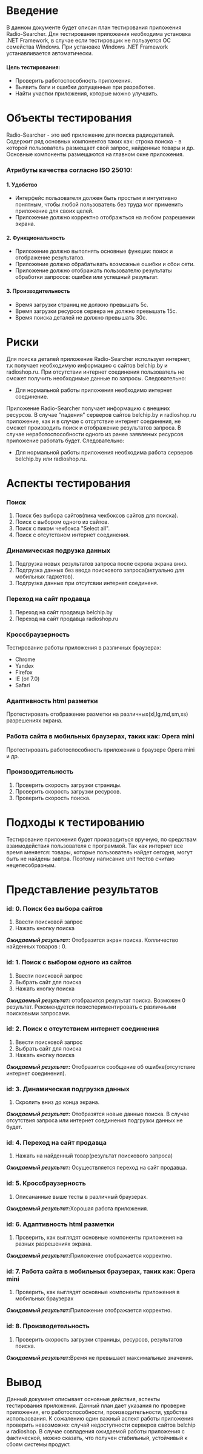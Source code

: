 # Введение
В данном документе будет описан план тестирования приложения Radio-Searcher.
Для тестирования приложения необходима установка .NET Framework, в случае если тестировщик не пользуется ОС 
семейства Windows. При установке Windows .NET Framework устанавливается автоматически.
#### Цель тестирования:
<ul>
  <li>Проверить работоспособность приложения.</li>
  <li>Выявить баги и ошибки допущенные при разработке.</li>
  <li>Найти участки приложения, которые можно улучшить.</li>
</ul>

# Объекты тестирования

Radio-Searcher - это веб приложение для поиска радиодеталей. Содержит ряд основных компонентов таких как: строка поиска - 
в которой пользователь размещает свой запрос, найденные товары и др. Основные компоненты размещаются на главном окне приложения.
### Атрибуты качества согласно ISO 25010:

#### 1. Удобство

<ul>
  <li>Интерфейс пользователя должен быть простым и интуитивно понятным, чтобы любой пользователь без труда мог
  применить приложение для своих целей.</li>
  <li>Приложение должно корректно отображться на любом разрешении экрана.</li>
</ul>

#### 2. Функциональность

<ul>
  <li>Приложение должно выполнять основные функции: поиск и отображение результатов.</li>
  <li>Приложение должно обрабатывать возможные ошибки и сбои сети.</li>
  <li>Приложение должно отображать пользователю результаты обработки запросов: ошибки или успешный результат.</li>
</ul>

#### 3. Производительность

<ul>
  <li>Время загрузки страниц не должно превышать 5с.</li>
  <li>Время загрузки ресурсов сервера не должно превышать 15с.</li>
  <li>Время поиска деталей не должно превышать 30с.</li>
</ul>

# Риски
Для поиска деталей приложение Radio-Searcher использует интернет, т.к получает необходимую информацию с сайтов
belchip.by и radioshop.ru. При отсутствии интернет соединения пользователь не сможет получить необходимые данные 
по запросы. Следовательно:

<ul>
  <li>Для нормальной работы приложения необходимо интернет соединение.</li>
</ul>

Приложение Radio-Searcher получает информацию с внешних ресурсов. В случае "падения" серверов сайтов 
belchip.by и radioshop.ru приложение, как и в случае с отсутствие интернет соединения, не сможет производить
поиск и отображение результатов запроса. В случае неработоспособности одного из ранее заявленых ресурсов приложение
работать будет. Следовательно:

<ul>
  <li>Для нормальной работы приложения необходима работа серверов belchip.by или radioshop.ru.</li>
</ul>

# Аспекты тестирования

### Поиск

1. Поиск без выбора сайтов(пика чекбоксов сайтов для поиска).
2. Поиск с выбором одного из сайтов.
3. Поиск с пиком чекбокса "Select all".
4. Поиск с отсутствием интернет соединения.

### Динамическая подрузка данных

1. Подгрузка новых результатов запроса после скрола экрана вниз.
2. Подгрузка данных без ввода поискового запроса(актуально для мобильных гаджетов).
3. Подгрузка данных при отсутсвии интернет соединеня. 

### Переход на сайт продавца

1. Переход на сайт продавца belchip.by
2. Переход на сайт продавца radioshop.ru

### Кроссбраузерность

Тестирование работы приложения в различных браузерах:

<ul>
  <li>Chrome</li>
  <li>Yandex</li>
  <li>Firefox</li>
  <li>IE (от 7.0)</li>
  <li>Safari</li>
</ul>

### Адаптивность html разметки

Протестировать отображение разметки на различных(xl,lg,md,sm,xs) разрешениях экрана.

### Работа сайта в мобильных браузерах, таких как: Opera mini

Протестировать работоспособность приложения в браузере Opera mini и др.

### Производительность

1. Проверить скорость загрузки страницы.
2. Проверить скорость загрузки ресурсов.
3. Проверить скорость поиска.

# Подходы к тестированию
Тестирование приложения будет производиться вручную, по средствам взаимодействия пользователя с программой. Так как интернет все время меняется: товары, которые пользователь найдет сегодня, могут быть не найдены завтра. Поэтому написание unit тестов считаю нецелесобразным.

# Представление результатов

### id: 0. Поиск без выбора сайтов
1. Ввести поисковой запрос
2. Нажать кнопку поиска

<b><i>Ожидаемый результат:</i></b> Отобразится экран поиска. Колличество найденных товаров : 0.<br />

### id: 1. Поиск с выбором одного из сайтов
1. Ввести поисковой запрос
2. Выбрать сайт для поиска
3. Нажать кнопку поиска

<b><i>Ожидаемый результат:</i></b> отобразится результат поиска. Возможен 0 результат. 
Рекомендуется поэкспериментировать с различными поисковыми запросами.<br />

### id: 2. Поиск с отсутствием интернет соединения
1. Ввести поисковой запрос
2. Выбрать сайт для поиска
3. Нажать кнопку поиска

<b><i>Ожидаемый результат:</i></b> Отобразится сообщение об ошибке(отсутствие интернет соединения).<br />

### id: 3. Динамическая подгрузка данных
1. Скролить вниз до конца экрана.

<b><i>Ожидаемый результат:</i></b> Отобразятся новые данные поиска. В случае отсутствия запроса или интернет соединения
подгрузки данных не будет.<br />

### id: 4. Переход на сайт продавца
1. Нажать на найденный товар(результат поискового запроса)

<b><i>Ожидаемый результат:</i></b> Осуществляется переход на сайт продавца.<br />

### id: 5. Кроссбраузерность
1. Описананные выше тесты в различный браузерах.

<b><i>Ожидаемый результат:</i></b>Хорошая работа приложения.<br />

### id: 6. Адаптивность html разметки
1. Проверить, как выглядят основные компоненты приложения на разных разрешениях экрана.

<b><i>Ожидаемый результат:</i></b>Приложение отображается корректно.<br />

### id: 7. Работа сайта в мобильных браузерах, таких как: Opera mini
1. Проверить, как выглядят основные компоненты приложения в мобильных браузерах

<b><i>Ожидаемый результат:</i></b>Приложение отображается корректно.<br />

### id: 8. Производетельность
1. Проверить скорость загрузки страницы, ресурсов, результатов поиска.

<b><i>Ожидаемый результат:</i></b>Время не превышает максимальные значения.<br />
  
# Вывод
Данный документ описывает основные действия, аспекты тестирования приложения. Данный план дает указания по проверке приложения, его работоспособности, производительности, удобства использования. К сожалению один важный аспект работы приложения проверить невозможно: случай недоступности серверов сайтов belchip и radioshop. В случае совпадения ожидаемой работы приложения с фактической, можно сказать, что получен стабильный, устойчивый к сбоям системы продукт.
